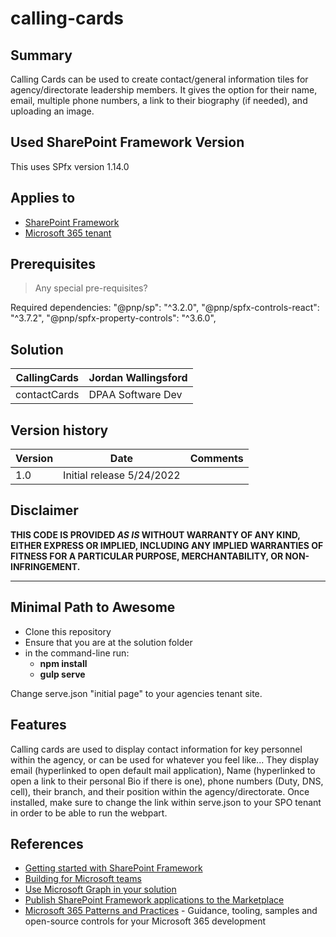 # calling-cards

## Summary

Calling Cards can be used to create contact/general information tiles for agency/directorate leadership members. It gives the option for their name, email, multiple phone numbers, a link to their biography (if needed), and uploading an image. 


## Used SharePoint Framework Version

This uses SPfx version 1.14.0

## Applies to

- [SharePoint Framework](https://aka.ms/spfx)
- [Microsoft 365 tenant](https://docs.microsoft.com/en-us/sharepoint/dev/spfx/set-up-your-developer-tenant)

## Prerequisites

> Any special pre-requisites?

Required dependencies:
"@pnp/sp": "^3.2.0",
"@pnp/spfx-controls-react": "^3.7.2",
"@pnp/spfx-property-controls": "^3.6.0",

## Solution

CallingCards|Jordan Wallingsford
------------|---------
contactCards| DPAA Software Dev

## Version history

Version|Date|Comments
-------|----|--------
1.0 | Initial release 5/24/2022

## Disclaimer

**THIS CODE IS PROVIDED *AS IS* WITHOUT WARRANTY OF ANY KIND, EITHER EXPRESS OR IMPLIED, INCLUDING ANY IMPLIED WARRANTIES OF FITNESS FOR A PARTICULAR PURPOSE, MERCHANTABILITY, OR NON-INFRINGEMENT.**

---

## Minimal Path to Awesome

- Clone this repository
- Ensure that you are at the solution folder
- in the command-line run:
  - **npm install**
  - **gulp serve**

Change serve.json "initial page" to your agencies tenant site. 

## Features

Calling cards are used to display contact information for key personnel within the agency, or can be used for whatever you feel like... They display email (hyperlinked to open default mail application), Name (hyperlinked to open a link to their personal Bio if there is one), phone numbers (Duty, DNS, cell), their branch, and their position within the agency/directorate. Once installed, make sure to change the link within serve.json to your SPO tenant in order to be able to run the webpart. 

## References

- [Getting started with SharePoint Framework](https://docs.microsoft.com/en-us/sharepoint/dev/spfx/set-up-your-developer-tenant)
- [Building for Microsoft teams](https://docs.microsoft.com/en-us/sharepoint/dev/spfx/build-for-teams-overview)
- [Use Microsoft Graph in your solution](https://docs.microsoft.com/en-us/sharepoint/dev/spfx/web-parts/get-started/using-microsoft-graph-apis)
- [Publish SharePoint Framework applications to the Marketplace](https://docs.microsoft.com/en-us/sharepoint/dev/spfx/publish-to-marketplace-overview)
- [Microsoft 365 Patterns and Practices](https://aka.ms/m365pnp) - Guidance, tooling, samples and open-source controls for your Microsoft 365 development

